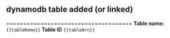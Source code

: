 ## dynamodb table added (or linked)
=====================================
**Table name:** `{{tableName}}`
**Table ID** `{{tableArn}}`
